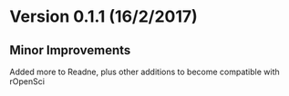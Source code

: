 Version 0.1.1 (16/2/2017)
=========================

## Minor Improvements

Added more to Readne, plus other additions to become compatible with rOpenSci